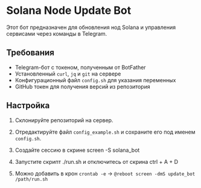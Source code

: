 # Solana Node Update Bot

Этот бот предназначен для обновления нод Solana и управления сервисами через команды в Telegram.

## Требования

- Telegram-бот с токеном, полученным от BotFather
- Установленный `curl`, `jq` и `git` на сервере
- Конфигурационный файл `config.sh` для указания переменных
- GitHub токен для получения версий из репозитория

## Настройка

1. Склонируйте репозиторий на сервер.

2. Отредактируйте файл `config_example.sh` и сохраните его под именем `config.sh`.

3. Создайте сессию в скрине screen -S solana_bot

4. Запустите скрипт ./run.sh и отключитесь от скрина ctrl + A + D

5. Можно добавить в крон `crontab -e` -> `@reboot screen -dmS update_bot /path/run.sh`